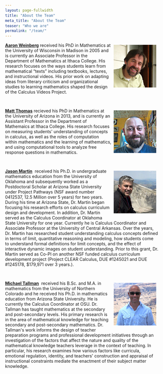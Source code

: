 ```yaml
---
layout: page-fullwidth
title: "About the Team"
meta_title: "About the Team"
teaser: "Who we are"
permalink: "/team/"
---
```


<!--subheadline: "Who we are"-->

<!--For information about the project, [send us an email](mailto:info@calcvids.org?Subject=CalcVidsWebsite)-->

<p><img style="margin: 7px; float: right;" alt="Aaron Weinberg" width="140" src="/images/Weinberg_Headshot.jpg" /><a href="https://faculty.ithaca.edu/aweinberg/"><strong>Aaron Weinberg</strong></a>&nbsp;received his PhD in Mathematics at the University of Wisconsin in Madison in 2005 and is currently an Associate Professor in the Department of Mathematics at Ithaca College. His research focuses on the ways students learn from mathematical “texts” including textbooks, lectures, and instructional videos. His prior work on adapting ideas from literary criticism and organizational studies to learning mathematics shaped the design of the Calculus Videos Project.</p>

<p>&nbsp;</p>

<p><img style="margin: 7px; float: right;" alt="Matt Thomas" width="140" src="/images/Thomas_Headshot.jpg" /><a href="http://mthomas.ninja/"><strong>Matt Thomas</strong></a>&nbsp;recieved his PhD in Mathematics at the University of Arizona in 2013, and is currently an Assistant Professor in the Department of Mathemaics at Ithaca College. His research focuses on measuring students' understanding of concepts in calculus, as well as the roles of computation within mathematics and the learning of mathematics, and using computational tools to analyze free response questions in mathematics.</p>

<p>&nbsp;</p>

<p><img style="margin: 7px; float: right;" alt="Jason Martin" width="140" src="/images/Martin_Headshot.jpg" /><a href="http://uca.edu/math/facultystaff/jason-martin/"><strong>Jason Martin</strong></a>&nbsp; received his Ph.D. in undergraduate mathematics education from the University of Oklahoma and subsequently worked as a Postdoctoral Scholar at Arizona State University under Project Pathways (NSF award number 0412537, 12.5 Million over 5 years) for two years. During his time at Arizona State, Dr. Martin began focusing his research efforts on calculus curriculum design and development. In addition, Dr. Martin served as the Calculus Coordinator at Oklahoma State University for one year. Currently he is Calculus Coordinator and Associate Professor at the University of Central Arkansas. Over the years, Dr. Martin has researched student understanding calculus concepts defined in terms of limit, quantitative reasoning and modeling, how students come to understand formal definitions for limit concepts, and the effect of interactive dynamic images on student understanding. Prior to this grant, Dr. Martin served as Co-PI on another NSF funded calculus curriculum development project (Project CLEAR Calculus, DUE #1245021 and DUE #1245178, $179,971 over 3 years.).

<p>&nbsp;</p>

<p><img style="margin: 7px; float: right;" alt="Michael Tallman" width="140" src="/images/Tallman_Headshot.jpg" /><a href="http://www.michaeltallman.net/Personal/About.html"><strong>Michael Tallman</strong></a>&nbsp; received his B.Sc. and M.A. in mathematics from the University of Northern Colorado and he received his Ph.D. in mathematics education from Arizona State University. He is currently the Calculus Coordinator at OSU. Dr. Tallman has taught mathematics at the secondary and post-secondary levels. His primary research is in the area of mathematical knowledge for teaching secondary and post-secondary mathematics. Dr. Tallman's work informs the design of teacher preparation programs and professional development initiatives through an investigation of the factors that affect the nature and quality of the mathematical knowledge teachers leverage in the context of teaching. In particular, his research examines how various factors like curricula, emotional regulation, identity, and teachers' construction and appraisal of instructional constraints mediate the enactment of their subject matter knowledge.</p>
